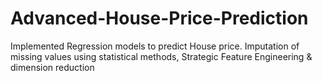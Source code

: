 # Advanced-House-Price-Prediction
Implemented Regression models to predict House price. Imputation of missing values using statistical methods, Strategic Feature Engineering &amp; dimension reduction
